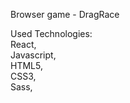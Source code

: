 Browser game - DragRace

Used Technologies: </br>
React, </br>
Javascript, </br>
HTML5, </br>
CSS3, </br>
Sass, </br>
